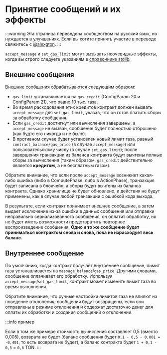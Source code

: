 # Принятие сообщений и их эффекты

:::warning
Эта страница переведена сообществом на русский язык, но нуждается в улучшениях. Если вы хотите принять участие в переводе свяжитесь с [@alexgton](https://t.me/alexgton).
:::

`accept_message` и `set_gas_limit` могут вызывать неочевидные эффекты, когда вы строго следуете указаниям в [справочнике stdlib](/v3/documentation/smart-contracts/func/docs/stdlib#accept_message).

## Внешние сообщения

Внешние сообщения обрабатываются следующим образом:

- `gas_limit` устанавливается на `gas_credit` (ConfigParam 20 и ConfigParam 21), что равно 10 тыс. газа.
- Во время расходования этих кредитов контракт должен вызвать `accept_message` для `set_gas_limit`, указав, что он готов платить сборы за обработку сообщения.
- Если `gas_credit` достигнут или вычисления завершены, а `accept_message` не вызван, сообщение будет полностью отброшено (как будто его никогда и не было).
- В противном случае будет установлен новый лимит газа, равный `contract_balance/gas_price` (в случае `accept_message`) или пользовательскому числу (в случае `set_gas_limit`); после завершения транзакции из баланса контракта будут вычтены полные сборы за вычисления (таким образом, `gas_credit` действительно является **кредитом**, а не бесплатным газом).

Обратите внимание, что если после `accept_message` возникнет какая-либо ошибка (либо в ComputePhase, либо в ActionPhase), транзакция будет записана в блокчейн, а сборы будут вычтены из баланса контракта. Однако хранилище не будет обновлено, и действия не будут применены, как в случае любой транзакции с ошибкой кода выхода.

В результате, если контракт принимает внешнее сообщение, а затем выдает исключение из-за ошибки в данных сообщения или отправки неправильно сериализованного сообщения, он оплатит обработку, но не будет иметь возможности предотвратить повторное воспроизведение сообщения. **Одно и то же сообщение будет приниматься контрактом снова и снова, пока не израсходует весь баланс.**

## Внутреннее сообщение

По умолчанию, когда контракт получает внутреннее сообщение, лимит газа устанавливается на `message_balance`/`gas_price`. Другими словами, сообщение оплачивает его обработку. Используя `accept_message`/`set_gas_limit`, контракт может изменить лимит газа во время выполнения.

Обратите внимание, что ручные настройки лимитов газа не влияют на поведение отклонения; сообщения будут возвращены, если они отправлены в режиме отклонения и содержат достаточно денег для оплаты их обработки и создания сообщений о отклонении.

:::info пример

Если в том же примере стоимость вычисления составляет 0,5 (вместо 0,005), возврата не будет (баланс сообщения будет `0,1 - 0,5 - 0,001 = -0,401`, то есть возврата не будет), а баланс контракта будет `1 + 0,1 - 0,5` = `0,6` TON.
:::
